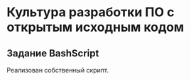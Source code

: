 # Культура разработки ПО с открытым исходным кодом
## Задание BashScript

Реализован собственный скрипт.
